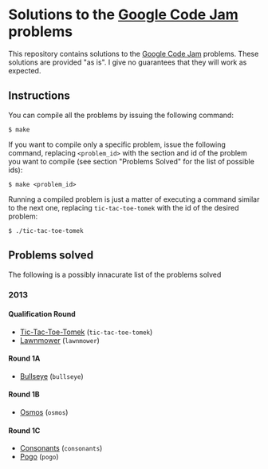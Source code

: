 # Solutions to the [Google Code Jam][1] problems

This repository contains solutions to the [Google Code Jam][1]
problems. These solutions are provided "as is". I give no guarantees that they
will work as expected.

## Instructions

You can compile all the problems by issuing the following command:

    $ make

If you want to compile only a specific problem, issue the following command,
replacing `<problem_id>` with the section and id of the problem you want to
compile (see section "Problems Solved" for the list of possible ids):

    $ make <problem_id>

Running a compiled problem is just a matter of executing a command similar to
the next one, replacing `tic-tac-toe-tomek` with the id of the desired problem:

    $ ./tic-tac-toe-tomek

## Problems solved

The following is a possibly innacurate list of the problems solved

### 2013

#### Qualification Round

* [Tic-Tac-Toe-Tomek][tic-tac-toe-tomek] (`tic-tac-toe-tomek`)
* [Lawnmower][lawnmower] (`lawnmower`)

#### Round 1A

* [Bullseye][bullseye] (`bullseye`)

#### Round 1B

* [Osmos][osmos] (`osmos`)

#### Round 1C

* [Consonants][consonants] (`consonants`)
* [Pogo][pogo] (`pogo`)

[1]: http://code.google.com/codejam
[bullseye]: http://code.google.com/codejam/contest/2418487/dashboard#s=p0
[consonants]: http://code.google.com/codejam/contest/2437488/dashboard#s=p0
[lawnmower]: http://code.google.com/codejam/contest/2270488/dashboard#s=p1
[osmos]: http://code.google.com/codejam/contest/2434486/dashboard#s=p0
[pogo]: http://code.google.com/codejam/contest/2437488/dashboard#s=p1
[tic-tac-toe-tomek]: http://code.google.com/codejam/contest/2270488/dashboard#s=p0
